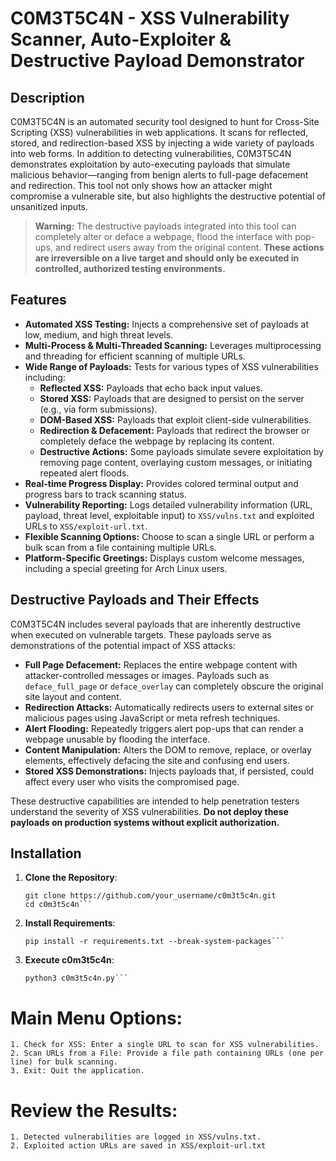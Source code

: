 # C0M3T5C4N - XSS Vulnerability Scanner, Auto-Exploiter & Destructive Payload Demonstrator

## Description
C0M3T5C4N is an automated security tool designed to hunt for Cross-Site Scripting (XSS) vulnerabilities in web applications. It scans for reflected, stored, and redirection-based XSS by injecting a wide variety of payloads into web forms. In addition to detecting vulnerabilities, C0M3T5C4N demonstrates exploitation by auto-executing payloads that simulate malicious behavior—ranging from benign alerts to full-page defacement and redirection. This tool not only shows how an attacker might compromise a vulnerable site, but also highlights the destructive potential of unsanitized inputs.

> **Warning:** The destructive payloads integrated into this tool can completely alter or deface a webpage, flood the interface with pop-ups, and redirect users away from the original content. **These actions are irreversible on a live target and should only be executed in controlled, authorized testing environments.**

## Features
- **Automated XSS Testing:** Injects a comprehensive set of payloads at low, medium, and high threat levels.
- **Multi-Process & Multi-Threaded Scanning:** Leverages multiprocessing and threading for efficient scanning of multiple URLs.
- **Wide Range of Payloads:** Tests for various types of XSS vulnerabilities including:
  - **Reflected XSS:** Payloads that echo back input values.
  - **Stored XSS:** Payloads that are designed to persist on the server (e.g., via form submissions).
  - **DOM-Based XSS:** Payloads that exploit client-side vulnerabilities.
  - **Redirection & Defacement:** Payloads that redirect the browser or completely deface the webpage by replacing its content.
  - **Destructive Actions:** Some payloads simulate severe exploitation by removing page content, overlaying custom messages, or initiating repeated alert floods.
- **Real-time Progress Display:** Provides colored terminal output and progress bars to track scanning status.
- **Vulnerability Reporting:** Logs detailed vulnerability information (URL, payload, threat level, exploitable input) to `XSS/vulns.txt` and exploited URLs to `XSS/exploit-url.txt`.
- **Flexible Scanning Options:** Choose to scan a single URL or perform a bulk scan from a file containing multiple URLs.
- **Platform-Specific Greetings:** Displays custom welcome messages, including a special greeting for Arch Linux users.

## Destructive Payloads and Their Effects
C0M3T5C4N includes several payloads that are inherently destructive when executed on vulnerable targets. These payloads serve as demonstrations of the potential impact of XSS attacks:
- **Full Page Defacement:** Replaces the entire webpage content with attacker-controlled messages or images. Payloads such as `deface_full_page` or `deface_overlay` can completely obscure the original site layout and content.
- **Redirection Attacks:** Automatically redirects users to external sites or malicious pages using JavaScript or meta refresh techniques.
- **Alert Flooding:** Repeatedly triggers alert pop-ups that can render a webpage unusable by flooding the interface.
- **Content Manipulation:** Alters the DOM to remove, replace, or overlay elements, effectively defacing the site and confusing end users.
- **Stored XSS Demonstrations:** Injects payloads that, if persisted, could affect every user who visits the compromised page.

These destructive capabilities are intended to help penetration testers understand the severity of XSS vulnerabilities. **Do not deploy these payloads on production systems without explicit authorization.**

## Installation
1. **Clone the Repository**:
   ```
   git clone https://github.com/your_username/c0m3t5c4n.git
   cd c0m3t5c4n```
2. **Install Requirements**:
   ```
   pip install -r requirements.txt --break-system-packages```
3. **Execute c0m3t5c4n**:
   ```
   python3 c0m3t5c4n.py```
   
# Main Menu Options:
    1. Check for XSS: Enter a single URL to scan for XSS vulnerabilities.
    2. Scan URLs from a File: Provide a file path containing URLs (one per line) for bulk scanning.
    3. Exit: Quit the application.

# Review the Results:
    1. Detected vulnerabilities are logged in XSS/vulns.txt.
    2. Exploited action URLs are saved in XSS/exploit-url.txt
